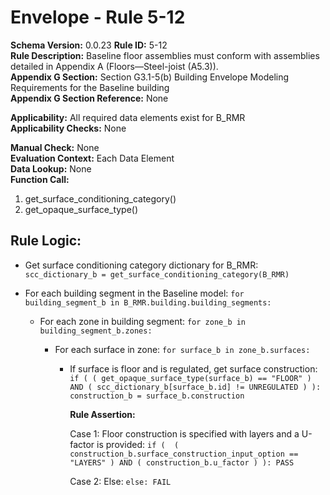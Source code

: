 
# Envelope - Rule 5-12  

**Schema Version:** 0.0.23
**Rule ID:** 5-12  
**Rule Description:** Baseline floor assemblies must conform with assemblies detailed in  Appendix A (Floors—Steel-joist (A5.3)).  
**Appendix G Section:** Section G3.1-5(b) Building Envelope Modeling Requirements for the Baseline building  
**Appendix G Section Reference:** None  

**Applicability:** All required data elements exist for B_RMR  
**Applicability Checks:** None  

**Manual Check:** None  
**Evaluation Context:** Each Data Element  
**Data Lookup:** None  
**Function Call:**

  1. get_surface_conditioning_category()  
  2. get_opaque_surface_type()  

## Rule Logic:  

- Get surface conditioning category dictionary for B_RMR: ```scc_dictionary_b = get_surface_conditioning_category(B_RMR)```  

- For each building segment in the Baseline model: ```for building_segment_b in B_RMR.building.building_segments:```  

  - For each zone in building segment: ```for zone_b in building_segment_b.zones:```  

    - For each surface in zone: ```for surface_b in zone_b.surfaces:```  

      - If surface is floor and is regulated, get surface construction: ```if ( ( get_opaque_surface_type(surface_b) == "FLOOR" ) AND ( scc_dictionary_b[surface_b.id] != UNREGULATED ) ): construction_b = surface_b.construction```  

        **Rule Assertion:**  

        Case 1: Floor construction is specified with layers and a U-factor is provided: ```if (  ( construction_b.surface_construction_input_option == "LAYERS" ) AND ( construction_b.u_factor ) ): PASS```  

        Case 2: Else: ```else: FAIL```  
